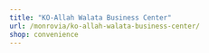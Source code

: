 ```yaml
---
title: "KO-Allah Walata Business Center"
url: /monrovia/ko-allah-walata-business-center/
shop: convenience
---
```

